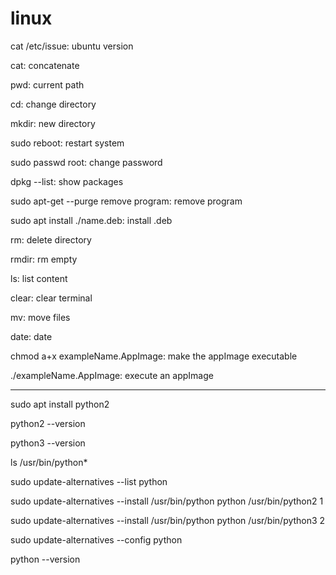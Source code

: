 # linux

cat /etc/issue: ubuntu version

cat: concatenate

pwd: current path

cd: change directory

mkdir: new directory

sudo reboot: restart system

sudo passwd root: change password

dpkg --list: show packages

sudo apt-get --purge remove program: remove program

sudo apt install ./name.deb: install .deb

rm: delete directory

rmdir: rm empty

ls: list content

clear: clear terminal

mv: move files

date: date

chmod a+x exampleName.AppImage: make the appImage executable

./exampleName.AppImage: execute an appImage
__________________________________________________________________________________

sudo apt install python2

python2 --version

python3 --version

ls /usr/bin/python*

sudo update-alternatives --list python

sudo update-alternatives --install /usr/bin/python python /usr/bin/python2 1

sudo update-alternatives --install /usr/bin/python python /usr/bin/python3 2

sudo update-alternatives --config python

python --version